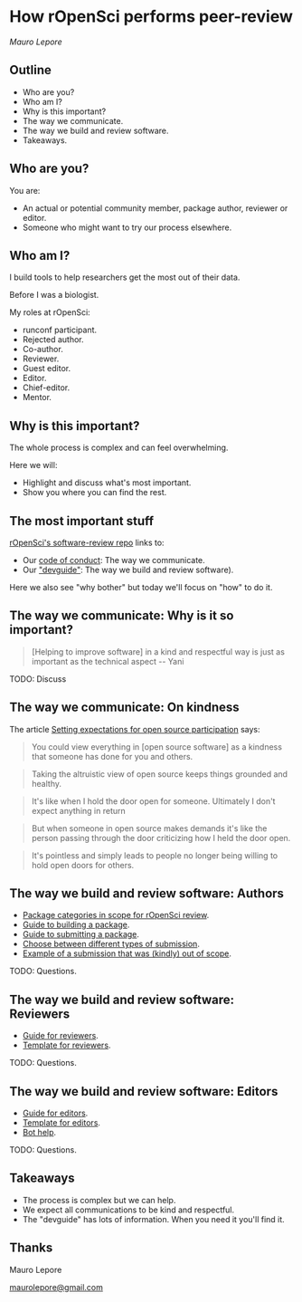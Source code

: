 # How rOpenSci performs peer-review

*Mauro Lepore*

## Outline

* Who are you?
* Who am I?
* Why is this important?
* The way we communicate.
* The way we build and review software.
* Takeaways.

## Who are you?

You are:

* An actual or potential community member, package author, reviewer or editor.
* Someone who might want to try our process elsewhere.

## Who am I?

I build tools to help researchers get the most out of their data.

Before I was a biologist.

My roles at rOpenSci:

* runconf participant.
* Rejected author.
* Co-author.
* Reviewer.
* Guest editor.
* Editor.
* Chief-editor.
* Mentor.

## Why is this important?

The whole process is complex and can feel overwhelming. 

Here we will:

* Highlight and discuss what's most important.
* Show you where you can find the rest.

## The most important stuff

[rOpenSci's software-review repo](https://github.com/ropensci/software-review) links to: 

* Our [code of conduct](https://ropensci.org/code-of-conduct/): The way we communicate.
* Our ["devguide"](https://devguide.ropensci.org/): The way we build and review software).

Here we also see "why bother" but today we'll focus on "how" to do it.

## The way we communicate: Why is it so important?

> [Helping to improve software] in a kind and respectful way is just as
important as the technical aspect -- Yani

TODO: Discuss

## The way we communicate: On kindness

The article [Setting expectations for open source
participation](https://snarky.ca/setting-expectations-for-open-source-participation/amp/)
says:

> You could view everything in [open source software] as a kindness that someone
has done for you and others.

> Taking the altruistic view of open source keeps things grounded and healthy.

> It's like when I hold the door open for someone. Ultimately I don't expect
anything in return

> But when someone in open source makes demands it's like the person passing
through the door criticizing how I held the door open.

> It's pointless and simply leads to people no longer being willing to hold open
doors for others.

## The way we build and review software: Authors

* [Package categories in scope for rOpenSci review](https://devguide.ropensci.org/policies.html#package-categories).
* [Guide to building a package](https://devguide.ropensci.org/building.html).
* [Guide to submitting a package](https://devguide.ropensci.org/authors-guide.html).
* [Choose between different types of submission](https://github.com/ropensci/software-review/issues/new/choose).
* [Example of a submission that was (kindly) out of scope](https://github.com/ropensci/software-review/issues/584).

TODO: Questions.

## The way we build and review software: Reviewers

* [Guide for reviewers](https://devguide.ropensci.org/reviewerguide.html).
* [Template for reviewers](https://devguide.ropensci.org/reviewtemplate.html).

TODO: Questions.

## The way we build and review software: Editors

* [Guide for editors](https://devguide.ropensci.org/editorguide.html).
* [Template for editors](https://devguide.ropensci.org/editortemplate.html).
* [Bot help](https://github.com/ropensci/software-review/issues/584#issuecomment-1483493673).

TODO: Questions.

## Takeaways

* The process is complex but we can help.
* We expect all communications to be kind and respectful.
* The "devguide" has lots of information. When you need it you'll find it.

## Thanks

Mauro Lepore

maurolepore@gmail.com
